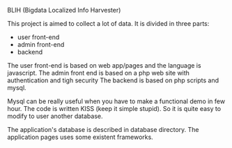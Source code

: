 BLIH (Bigdata Localized Info Harvester)

This project is aimed to collect a lot of data. It is divided in three parts:
- user front-end 
- admin front-end
- backend

The user front-end is based on web app/pages and the language is javascript. 
The admin front end is based on a php web site with authentication and tigh security 
The backend is based on php scripts and mysql. 

Mysql can be really useful when you have to make a functional demo in few hour. 
The code is written KISS (keep it simple stupid). So it is quite easy to modify to user another database. 


The application's database is described in database directory. 
The application pages uses some existent frameworks. 


